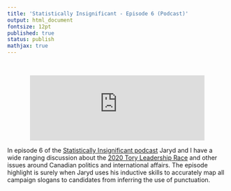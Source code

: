 ```yaml
---
title: 'Statistically Insignificant - Episode 6 (Podcast)'
output: html_document
fontsize: 12pt
published: true
status: publish
mathjax: true
---
```


<br>
<p align="center">
	<iframe src="https://podcasters.spotify.com/pod/show/statisticallyinsig/embed/episodes/Tory-Leadership-Race-and-More-e1to6lm/a-a971vff" height="150px" width="400px" frameborder="0" scrolling="no"></iframe>
</p>

In episode 6 of the [Statistically Insignificant podcast](https://statisticallyinsignificant.sounder.fm/show/statistically-insignificant) Jaryd and I have a wide ranging discussion about the [2020 Tory Leadership Race](https://en.wikipedia.org/wiki/2020_Conservative_Party_of_Canada_leadership_election) and other issues around Canadian politics and international affairs. The episode highlight is surely when Jaryd uses his inductive skills to accurately map all campaign slogans to candidates from inferring the use of punctuation.  
